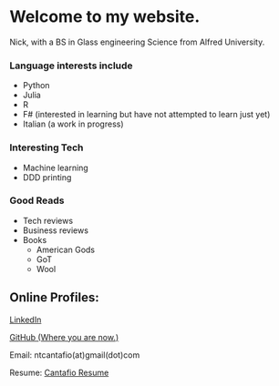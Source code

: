 # Welcome to my website. 

Nick, with a BS in Glass engineering Science from Alfred University.

### Language interests include
 - Python
 - Julia
 - R
 - F# (interested in learning but have not attempted to learn just yet)
 - Italian (a work in progress)
 
### Interesting Tech
 - Machine learning
 - DDD printing
 
### Good Reads
 - Tech reviews
 - Business reviews
 - Books
   - American Gods
   - GoT
   - Wool

## Online Profiles: 

[LinkedIn](https://www.linkedin.com/in/ntcantafio/)

[GitHub (Where you are now.)](https://nickcanny.github.io/)

Email: ntcantafio(at)gmail(dot)com

Resume: [Cantafio Resume](https://drive.google.com/file/d/1zF-fgG5VkBVhAl8MrzWStxeBOpQh_bx84PNXjPir-WMfVztzEldYM06FEfZ6WvZE1iMowZ9p-NWGcSF4/view?usp=sharing)
